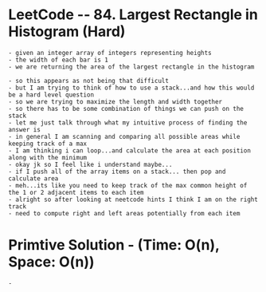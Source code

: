 # LeetCode -- 84. Largest Rectangle in Histogram (Hard)

    - given an integer array of integers representing heights
    - the width of each bar is 1
    - we are returning the area of the largest rectangle in the histogram
    
    - so this appears as not being that difficult
    - but I am trying to think of how to use a stack...and how this would be a hard level question
    - so we are trying to maximize the length and width together
    - so there has to be some combination of things we can push on the stack
    - let me just talk through what my intuitive process of finding the answer is
    - in general I am scanning and comparing all possible areas while keeping track of a max
    - I am thinking i can loop...and calculate the area at each position along with the minimum 
    - okay jk so I feel like i understand maybe...
    - if I push all of the array items on a stack... then pop and calculate area
    - meh...its like you need to keep track of the max common height of the 1 or 2 adjacent items to each item
    - alright so after looking at neetcode hints I think I am on the right track
    - need to compute right and left areas potentially from each item
     


# Primtive Solution - (Time: O(n), Space: O(n))

    - 







